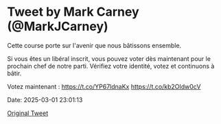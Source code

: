# Tweet by Mark Carney (@MarkJCarney)

Cette course porte sur l'avenir que nous bâtissons ensemble.

Si vous êtes un libéral inscrit, vous pouvez voter dès maintenant pour le prochain chef de notre parti. Vérifiez votre identité, votez et continuons à bâtir.

Votez maintenant : https://t.co/YP67ldnaKx https://t.co/kb2OIdw0cV

Date: 2025-03-01 23:01:13

[Original Tweet](https://x.com/MarkJCarney/status/1895972621650629064)
